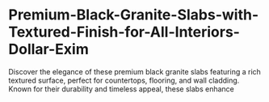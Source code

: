 # Premium-Black-Granite-Slabs-with-Textured-Finish-for-All-Interiors-Dollar-Exim
 Discover the elegance of these premium black granite slabs featuring a rich textured surface, perfect for countertops, flooring, and wall cladding. Known for their durability and timeless appeal, these slabs enhance 
